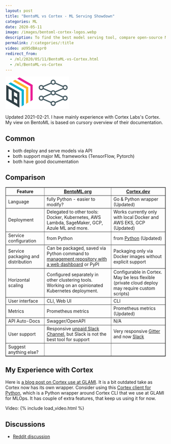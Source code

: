 ```yaml
---
layout: post
title: "BentoML vs Cortex - ML Serving Showdown"
categories: ML
date: 2020-05-11
image: /images/bentoml-cortex-logos.webp
description: To find the best model serving tool, compare open-source MLOps platforms BentoML and Cortex.
permalink: /:categories/:title
video: aU95dBAspr0
redirect_from:
  - /ml/2020/05/11/BentoML-vs-Cortex.html
  - /ml/BentoML-vs-Cortex
---
```



<p><img src="https://raw.githubusercontent.com/vackosar/vackosar.github.io/master/images/bentoml-cortex-logos.webp" alt="BentoML and Cortex logo" style="width: 200px"/></p>

Updated 2021-02-21. I have mainly experience with Cortex Labs's Cortex. My view on BentoML is based on cursory overview of their documentation.

## Common
- both deploy and serve models via API
- both support major ML frameworks (TensorFlow, Pytorch)
- both have good documentation

## Comparison
<table border="1" class="dataframe">
<thead>
    <tr>
        <th scope="col">
            Feature
        </th>
        <th scope="col">
            <a href="https://www.bentoml.org">BentoML.org</a> 
        </th>
        <th scope="col">
            <a href="https://www.cortex.dev/">Cortex.dev</a> 
        </th>
    </tr>
</thead>
<tbody>
    <tr>
        <td>Language</td>
        <td>fully Python - easier to modify?</td>
        <td>Go & Python wrapper (Updated)</td>
    </tr>
    <tr>
        <td>Deployment</td>
        <td>Delegated to other tools: Docker, Kubernetes, AWS Lambda, SageMaker, GCP, Azule ML and more.</td>
        <td>Works currently only with local Docker and AWS EKS, GCP (Updated)</td>
    </tr>
    <tr>
        <td>Service configuration</td>
        <td>from Python</td>
        <td>from <a href="https://pypi.org/project/cortex/">Python</a> (Updated)</td>
    </tr>
    <tr>
        <td>Service packaging and distribution</td>
        <td>Can be packaged, saved via Python command to <a href="https://docs.bentoml.org/en/latest/concepts.html#customizing-model-repository">management repository with a web dashboard</a> or PyPI</td>
        <td>Packaging only via Docker images without explicit support</td>
    </tr>
    <tr>
        <td>Horizontal scaling</td>
        <td>Configured separately in other clustering tools. Working on an opinionated Kubernetes deployment.</td>
        <td>Configurable in Cortex. May be less flexible (private cloud deploy may require custom scripts)</td>
    </tr>
    <tr>
        <td>User interface</td>
        <td>CLI, Web UI</td>
        <td>CLI</td>
    </tr>
    <tr>
        <td>Metrics</td>
        <td>Prometheus metrics</td>
        <td>Prometheus metrics (Updated)</td>
    </tr>
    <tr>
        <td>API Auto-Docs</td>
        <td>Swagger/OpenAPI</td>
        <td>N/A</td>
    </tr>
    <tr>
        <td>User support</td>
        <td>Responsive <a href="https://join.slack.com/t/bentoml/shared_invite/enQtNjcyMTY3MjE4NTgzLTU3ZDc1MWM5MzQxMWQxMzJiNTc1MTJmMzYzMTYwMjQ0OGEwNDFmZDkzYWQxNzgxYWNhNjAxZjk4MzI4OGY1Yjg">unpaid Slack Channel</a>, but Slack is not the best tool for support</td>
        <td>Very responsive <a href="https://gitter.im/cortexlabs/cortex">Gitter</a> and now <a href="https://join.slack.com/t/cortex-dot-dev/shared_invite/zt-lf58axgy-0QkLZzFSSku5_Jybd9yiZQ">Slack</a></td>
    </tr>
    <tr>
        <td>Suggest anything else?</td>
        <td></td>
        <td></td>
    </tr>
</tbody>
</table>

## My Experience with Cortex

Here is [a blog post on Cortex use at GLAMI](https://medium.com/@aiteamglami/serve-your-ml-models-in-aws-using-python-9908a4127a13).
It is a bit outdated take as Cortex now has its own wrapper.
Consider using this [Cortex client for Python](https://github.com/glami/cortex-serving-client), which is a Python wrapper around Cortex CLI that we use at GLAMI for MLOps.
It has couple of extra features, that keep us using it for now.

Video:
{% include load_video.html %}

## Discussions
- <a href="https://www.reddit.com/r/MachineLearning/comments/ghikdz/d_is_this_fair_bentoml_vs_cortex_comparison/">Reddit discussion</a>

